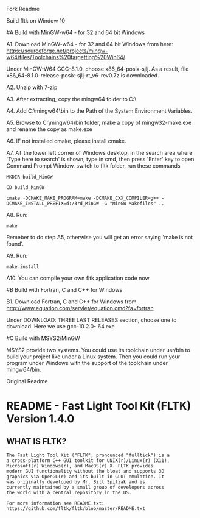 Fork Readme

Build fltk on Window 10

#A Build with MinGW-w64 - for 32 and 64 bit Windows

A1. Download MinGW-w64 - for 32 and 64 bit Windows from here: https://sourceforge.net/projects/mingw-w64/files/Toolchains%20targetting%20Win64/

Under MinGW-W64 GCC-8.1.0, choose x86_64-posix-sjlj. As a result, file x86_64-8.1.0-release-posix-sjlj-rt_v6-rev0.7z is downloaded.

A2. Unzip with 7-zip

A3. After extracting, copy the mingw64 folder to C:\

A4. Add C:\mingw64\bin to the Path of the System Environment Variables.

A5. Browse to C:\mingw64\bin folder, make a copy of mingw32-make.exe and rename the copy as make.exe

A6. IF not installed cmake, please install cmake.

A7. AT the lower left corner of Windows desktop, in the search area where 'Type here to search' is shown, type in cmd, then press 'Enter' key to open Command Prompt Window. switch to fltk folder, run these commands

    MKDIR build_MinGW

    CD build_MinGW

    cmake -DCMAKE_MAKE_PROGRAM=make -DCMAKE_CXX_COMPILER=g++ -DCMAKE_INSTALL_PREFIX=d:/3rd_MinGW -G "MinGW Makefiles" ..

A8. Run: 

    make
    
Remeber to do step A5, otherwise you will get an error saying 'make is not found'.
    
A9. Run: 

    make install

A10. You can compile your own fltk application code now



#B Build with Fortran, C and C++ for Windows

B1. Download Fortran, C and C++ for Windows from http://www.equation.com/servlet/equation.cmd?fa=fortran
    
Under DOWNLOAD: THREE LAST RELEASES section, choose one to download. Here we use gcc-10.2.0-
64.exe

#C Build with MSYS2/MinGW

MSYS2 provide two systems. You could use its toolchain under usr/bin to build your project like under a Linux system. Then you could run your program  under Windows with the support of the toolchain under mingw64/bin.



Original Readme

# README - Fast Light Tool Kit (FLTK) Version 1.4.0

## WHAT IS FLTK?

    The Fast Light Tool Kit ("FLTK", pronounced "fulltick") is a
    a cross-platform C++ GUI toolkit for UNIX(r)/Linux(r) (X11),
    Microsoft(r) Windows(r), and MacOS(r) X. FLTK provides
    modern GUI functionality without the bloat and supports 3D
    graphics via OpenGL(r) and its built-in GLUT emulation. It
    was originally developed by Mr. Bill Spitzak and is
    currently maintained by a small group of developers across
    the world with a central repository in the US.

    For more information see README.txt:
    https://github.com/fltk/fltk/blob/master/README.txt
